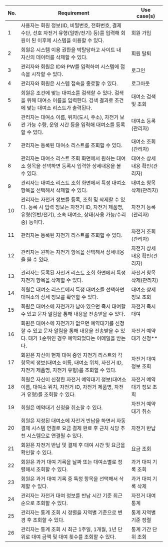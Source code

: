 |No. |Requirement                         |Use case(s)                   |
|--- |---                                 |---                           |
|1| 사용자는 회원 정보(ID, 비밀번호, 전화번호, 결제 수단, 선호 자전거 유형(일반/전기) 등)를 입력해 회원이 된 이후에 시스템을 이용할 수 있다. | 회원 가입 |
|2| 회원은 시스템 이용 권한을 박탈당하고 사이트 내 자신의 데이터를 삭제할 수 있다. | 회원 탈퇴 |
|3| 관리자와 회원은 ID와 PW를 입력하여 시스템에 접속을 시작할 수 있다. | 로그인 |
|4| 관리자와 회원은 시스템 접속을 종료할 수 있다. | 로그아웃 |
|5| 회원은 조건에 맞는 대여소를 검색할 수 있다. 검색을 위해 대여소 이름을 입력한다. 검색 결과로 조건에 맞는 대여소 리스트가 출력된다.  | 대여소 검색 및 조회 |
|6| 관리자는 대여소 이름, 위치(도시, 주소), 자전거 보관 가능 수량, 운영 시간 등을 입력해 대여소를 등록할 수 있다.  | 대여소 등록(관리자) |
|7| 관리자는 등록된 대여소 리스트를 조회할 수 있다.  | 대여소 조회(관리자) |
|8| 관리자는 대여소 리스트 조회 화면에서 원하는 대여소 항목을 선택하면 등록시 입력한 상세내용을 볼 수 있다.  | 대여소 상세내용 확인(관리자) |
|9| 관리자는 대여소 리스트 조회 화면에서 특정 대여소 항목을 선택해서 삭제할 수 있다.  | 대여소 항목 삭제(관리자) |
|10| 관리자는 자전거 정보를 등록, 조회 및 삭제할 수 있다. 등록 시 입력 정보는 자전거 ID, 자전거 제품명, 유형(일반/전기), 소속 대여소, 상태(사용 가능/수리 중) 등이다. | 자전거 등록(관리자) |
|11| 관리자는 등록된 자전거 리스트를 조회할 수 있다.  | 자전거 조회(관리자) |
|12| 관리자는 원하는 자전거 항목을 선택해서 상세내용을 볼 수 있다.  | 자전거 상세내용 확인(관리자) |
|13| 관리자는 등록된 자전거 리스트 조회 화면에서 특정 자전거 항목을 삭제할 수 있다.  | 자전거 항목 삭제(관리자) |
|14| 회원은 대여소 리스트에서 특정 대여소를 선택하면 대여소의 상세 정보를 확인할 수 있다. | 대여소 상세정보 조회 |
|15| 회원은 대여소에 자전거가 남아 있으면 즉시 대여할 수 있고 문자 알림을 통해 내용을 전송받을 수 있다. | 자전거 즉시 대여 |
|16| 회원은 대여소에 자전거가 없으면 예약대기를 신청할 수 있고 문자 알림을 통해 내용을 전송받을 수 있다. 대기 1순위인 경우 예약되었다는 이메일을 받는다. | 자전거 예약대기 신청** | 
|17| 회원은 자신이 현재 대여 중인 자전거 리스트와 각 항목의 정보(대여소 이름, 대여소 위치, 자전거 ID, 자전거 제품명, 자전거 유형)를 조회할 수 있다. | 자전거 대여 정보 조회 |
|18| 회원은 자신이 신청한 자전거 예약대기 정보(대여소 이름, 대여소 위치, 자전거 ID, 자전거 제품명, 자전거 유형)를 조회할 수 있다. | 자전거 예약대기 정보 조회 |
|19| 회원은 예약대기 신청을 취소할 수 있다.| 자전거 예약대기 취소 |
|20| 회원은 지정된 대여소에 자전거 반납을 하면서 자동 결제 시스템 연결로 요금 결제 완료 후 근처 식당 추천 시스템으로 연결될 수 있다. | 자전거 반납 |
|21| 회원은 자전거 반납 및 결제 후 대여 시간 및 요금을 확인할 수 있다. | 요금 조회 |
|22| 회원은 과거 대여 기록을 날짜 또는 대여소별로 정렬해서 조회할 수 있다. | 과거 대여 기록 조회 |
|23| 회원은 과거 대여 기록 중 특정 항목을 선택해서 삭제할 수 있다. | 과거 대여 기록 삭제 |
|24| 관리자는 자전거 대여 정보를 반납 시간 기준 최근순으로 조회할 수 있다. | 자전거 대여 통계 |
|25| 관리자는 통계 조회 시 정렬을 지역별 기준으로 변경 후 조회할 수 있다. | 통계 지역별 기준 정렬 |
|26| 관리자는 통계 조회 시 최근 1주일, 1개월, 1년 단위로 대여 금액 및 대여 횟수를 조회할 수 있다. | 통계 기간 단위 조회 |

